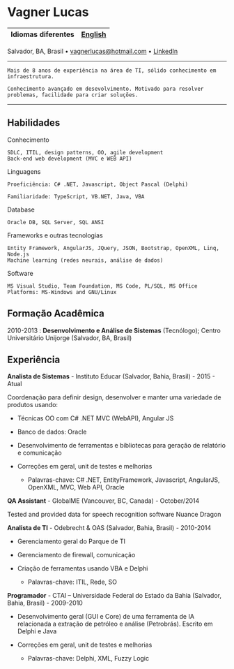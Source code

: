 Vagner Lucas
============

| Idiomas diferentes | [English](https://github.com/vagnerlucas/resume/blob/master/README.md) |
| --------- | --------- |

Salvador, BA, Brasil • [vagnerlucas@hotmail.com](mailto:vagnerlucas@hotmail.com) • [LinkedIn](https://www.linkedin.com/in/vagnerlucas/en)

----
    Mais de 8 anos de experiência na área de TI, sólido conhecimento em infraestrutura. 
    
    Conhecimento avançado em desevolvimento. Motivado para resolver problemas, facilidade para criar soluções.
----

Habilidades
--------------------

Conhecimento

    SDLC, ITIL, design patterns, OO, agile development
    Back-end web development (MVC e WEB API)

Linguagens

    Proeficiência: C# .NET, Javascript, Object Pascal (Delphi)

    Familiaridade: TypeScript, VB.NET, Java, VBA

Database

    Oracle DB, SQL Server, SQL ANSI

Frameworks e outras tecnologias

    Entity Framework, AngularJS, JQuery, JSON, Bootstrap, OpenXML, Linq, Node.js
    Machine learning (redes neurais, análise de dados)

Software

    MS Visual Studio, Team Foundation, MS Code, PL/SQL, MS Office
    Platforms: MS-Windows and GNU/Linux


Formação Acadêmica
---------

2010-2013
:   **Desenvolvimento e Análise de Sistemas** (Tecnólogo); Centro Universitário Unijorge (Salvador, BA, Brasil)

Experiência
----------

**Analista de Sistemas** - Instituto Educar (Salvador, Bahia, Brasil) - 2015 - Atual

Coordenação para definir design, desenvolver e manter uma variedade de produtos usando:

* Técnicas OO com C# .NET MVC (WebAPI), Angular JS

* Banco de dados: Oracle

* Desenvolvimento de ferramentas e bibliotecas para geração de relatório e comunicação

* Correções em geral, unit de testes e melhorias

    * Palavras-chave: C# .NET, EntityFramework, Javascript, AngularJS, OpenXML, MVC, Web API, Oracle

**QA Assistant** - GlobalME (Vancouver, BC, Canada) - October/2014

Tested and provided data for speech recognition software Nuance Dragon

**Analista de TI** - Odebrecht & OAS (Salvador, Bahia, Brasil) - 2010-2014

* Gerenciamento geral do Parque de TI

* Gerenciamento de firewall, comunicação

* Criação de ferramentas usando VBA e Delphi

    * Palavras-chave: ITIL, Rede, SO

**Programador** - CTAI – Universidade Federal do Estado da Bahia (Salvador, Bahia, Brasil) - 2009-2010

* Desenvolvimento geral (GUI e Core) de uma ferramenta de IA relacionada a extração de petróleo e análise (Petrobrás). Escrito em Delphi e Java

* Correções em geral, unit de testes e melhorias

    * Palavras-chave: Delphi, XML, Fuzzy Logic
